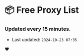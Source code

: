 # :package: Free Proxy List
### Updated every 15 minutes.

- Last updated: `2024-10-23 07:35`

:heart:
